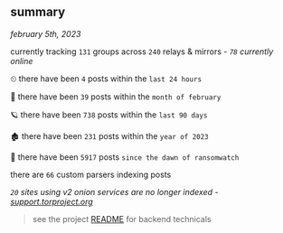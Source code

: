 
## summary
_february 5th, 2023_

currently tracking `131` groups across `240` relays & mirrors - _`78` currently online_

⏲ there have been `4` posts within the `last 24 hours`

🦈 there have been `39` posts within the `month of february`

🪐 there have been `738` posts within the `last 90 days`

🏚 there have been `231` posts within the `year of 2023`

🦕 there have been `5917` posts `since the dawn of ransomwatch`

there are `66` custom parsers indexing posts

_`20` sites using v2 onion services are no longer indexed - [support.torproject.org](https://support.torproject.org/onionservices/v2-deprecation/)_

> see the project [README](https://github.com/joshhighet/ransomwatch#ransomwatch--) for backend technicals
